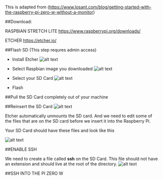 This is adapted from (https://www.losant.com/blog/getting-started-with-the-raspberry-pi-zero-w-without-a-monitor)


##Download:

RASPBIAN STRETCH LITE
https://www.raspberrypi.org/downloads/

ETCHER
https://etcher.io/


##Flash SD (This step requres admin access)
- Install Etcher
![alt text](http://url/to/img.png)

- Select Raspbian image you downloaded
![alt text](http://url/to/img.png)
- Select your SD Card 
![alt text](http://url/to/img.png)

- Flash



##Pull the SD Card completely out of your machine

##Reinsert the SD Card
![alt text](http://url/to/img.png)

Etcher automatically unmounts the SD card. And we need to edit some of the files that are on the SD card before we insert it into the Raspberry Pi.

Your SD Card should have these files and look like this

![alt text](http://url/to/img.png)



##ENABLE SSH

We need to create a file called __ssh__ on the SD Card. This file should not have an extension and should live at the root of the directory. 
![alt text](http://url/to/img.png)


##SSH INTO THE PI ZERO W